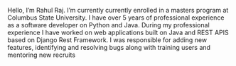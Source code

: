 Hello, I’m Rahul Raj. I’m currently currently enrolled in a masters program at Columbus State University.
I have over 5 years of professional experience as a software developer on Python and Java. 
During my professional experience I have worked on web applications built on Java and REST APIS based on Django Rest Framework.
I was responsible for adding new features, identifying and resolving bugs along with training users and mentoring new recruits
